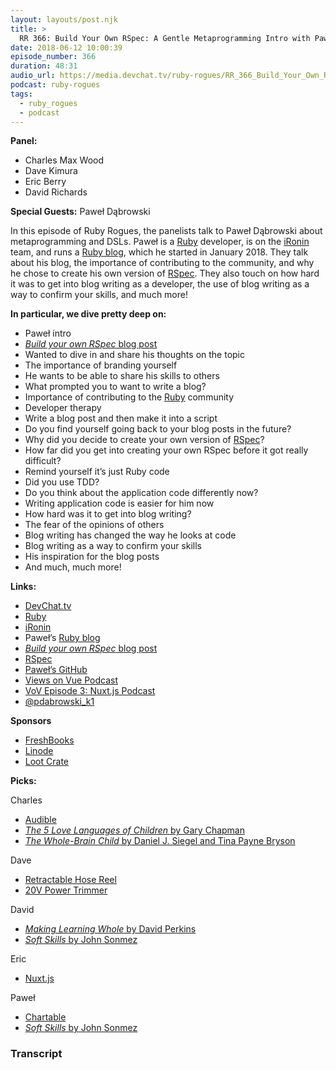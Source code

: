 ```yaml
---
layout: layouts/post.njk
title: >
  RR 366: Build Your Own RSpec: A Gentle Metaprogramming Intro with Paweł Dąbrowski
date: 2018-06-12 10:00:39
episode_number: 366
duration: 48:31
audio_url: https://media.devchat.tv/ruby-rogues/RR_366_Build_Your_Own_RSpec_A_Gentle_Metaprogramming_Intro_with_Pawel_Dabrowski.mp3
podcast: ruby-rogues
tags:
  - ruby_rogues
  - podcast
---
```


**Panel:**

- Charles Max Wood
- Dave Kimura
- Eric Berry
- David Richards

**Special Guests:** Paweł Dąbrowski

In this episode of Ruby Rogues, the panelists talk to Paweł Dąbrowski about metaprogramming and DSLs. Paweł is a [Ruby](https://www.ruby-lang.org/en/) developer, is on the [iRonin](https://www.ironin.it/) team, and runs a [Ruby blog](https://pdabrowski.com/blog/articles), which he started in January 2018. They talk about his blog, the importance of contributing to the community, and why he chose to create his own version of [RSpec](https://rspec.info/). They also touch on how hard it was to get into blog writing as a developer, the use of blog writing as a way to confirm your skills, and much more!

**In particular, we dive pretty deep on:**

- Paweł intro
- [_Build your own RSpec_ blog post](https://pdabrowski.com/blog/ruby-on-rails/testing/build-your-own-rspec/)
- Wanted to dive in and share his thoughts on the topic
- The importance of branding yourself
- He wants to be able to share his skills to others
- What prompted you to want to write a blog?
- Importance of contributing to the [Ruby](https://www.ruby-lang.org/en/) community
- Developer therapy
- Write a blog post and then make it into a script
- Do you find yourself going back to your blog posts in the future?
- Why did you decide to create your own version of [RSpec](https://rspec.info/)?
- How far did you get into creating your own RSpec before it got really difficult?
- Remind yourself it’s just Ruby code
- Did you use TDD?
- Do you think about the application code differently now?
- Writing application code is easier for him now
- How hard was it to get into blog writing?
- The fear of the opinions of others
- Blog writing has changed the way he looks at code
- Blog writing as a way to confirm your skills
- His inspiration for the blog posts
- And much, much more!

**Links:**

- [DevChat.tv](https://devchat.tv/)
- [Ruby](https://www.ruby-lang.org/en/)
- [iRonin](https://www.ironin.it/)
- Paweł’s [Ruby blog](https://pdabrowski.com/blog/articles)
- [_Build your own RSpec_ blog post](https://pdabrowski.com/blog/ruby-on-rails/testing/build-your-own-rspec/)
- [RSpec](https://rspec.info/)
- [Paweł’s GitHub](https://github.com/rubyhero)
- [Views on Vue Podcast](https://devchat.tv/views-on-vue)
- [VoV Episode 3: Nuxt.js Podcast](https://devchat.tv/views-on-vue/vov-003-nuxt-js-basics-and-vuejs-in-action)
- [@pdabrowski_k1](https://twitter.com/pdabrowski_k1)

**Sponsors**

- [FreshBooks](https://www.freshbooks.com/invoice?ref=11731&utm_source=pbm&utm_medium=affiliate-program&utm_influencer=419364&utm_campaign=podcast-influencers)
- [Linode](https://promo.linode.com/rubyrogues/)
- [Loot Crate](https://www.lootcrate.com/)

**Picks:**

Charles

- [Audible](https://www.audible.com/lp/freetrial?source_code=GO1GBSH08051690CG&cvosrc=ppc.google.audible&cvo_campaign=226473129&cvo_crid=205365918618&Matchtype=e&gclid=EAIaIQobChMI6qWQ6cPK2wIVDZRpCh3JWwLiEAAYASAAEgJj3PD_BwE)
- [_The 5 Love Languages of Children_ by Gary Chapman](https://www.amazon.com/5-Love-Languages-Children/dp/0802403476)
- [_The Whole-Brain Child_ by Daniel J. Siegel and Tina Payne Bryson](https://www.amazon.com/Whole-Brain-Child-Revolutionary-Strategies-Developing/dp/0553386697)

Dave

- [Retractable Hose Reel](https://www.homedepot.com/p/Husky-3-8-in-x-50-ft-Hybrid-Retractable-Hose-Reel-540HR-RET-HOM/205331905)
- [20V Power Trimmer](https://www.dewalt.com/products/power-tools/outdoor-power-equipment/20v-max-lithium-ion-xr-brushless-13-string-trimmer-50ah/dcst920p1)

David

- [_Making Learning Whole_ by David Perkins](https://www.amazon.com/Making-Learning-Whole-Principles-Transform-ebook/dp/B0037NWZZ0/ref=mt_kindle?_encoding=UTF8&me=)
- [_Soft Skills_ by John Sonmez](https://www.amazon.com/Soft-Skills-software-developers-manual/dp/1617292397/ref=as_li_ss_tl?ie=UTF8&qid=1526181928&sr=8-2&keywords=soft+skills&linkCode=sl1&tag=mmeditations-20&linkId=37fec2451179e73af762a68276e20de8)

Eric

- [Nuxt.js](https://nuxtjs.org/)

Paweł

- [Chartable](https://github.com/rubyhero/chartable)
- [_Soft Skills_ by John Sonmez](https://www.amazon.com/Soft-Skills-software-developers-manual/dp/1617292397/ref=as_li_ss_tl?ie=UTF8&qid=1526181928&sr=8-2&keywords=soft+skills&linkCode=sl1&tag=mmeditations-20&linkId=37fec2451179e73af762a68276e20de8)

### Transcript
